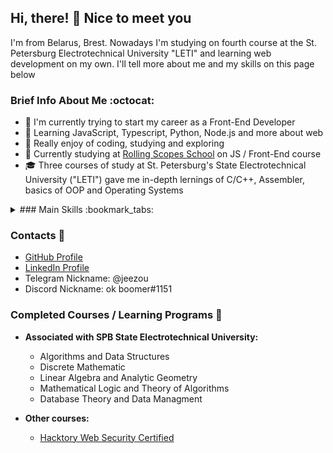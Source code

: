 ## Hi, there! :wave: Nice to meet you

I'm from Belarus, Brest. Nowadays I'm studying on fourth course at the St. Petersburg Electrotechnical University "LETI" and learning web development on my own. I'll tell more about me and my skills on this page below

### Brief Info About Me :octocat:
- :eyes: I'm currently trying to start my career as a Front-End Developer
- :feet: Learning JavaScript, Typescript, Python, Node.js and more about web 
- :dizzy: Really enjoy of coding, studying and exploring 
- :star2: Currently studying at [Rolling Scopes School](https://rs.school/) on JS / Front-End course
- :mortar_board: Three courses of study at St. Petersburg's State Electrotechnical University ("LETI") gave me in-depth lernings of C/C++, Assembler, basics of OOP and Operating Systems

<details>
  <summary>### Main Skills :bookmark_tabs:</summary>
  </br>
- **Web Development:** HTML, CSS3 (SCSS), JavaScript, Node.js, REST API, Express.js, MongoDB, Vue.js, Figma

- **Native Programming:** Python3, C/C++

- **Other Skills:** Git, Linux, SQL (PostgreSQL)
</details>

### Contacts :iphone:
- [GitHub Profile](https://github.com/jeezou)
- [LinkedIn Profile](https://www.linkedin.com/in/pugocoder/)
- Telegram Nickname: @jeezou 
- Discord Nickname: ok boomer#1151

### Completed Courses / Learning Programs :page_with_curl:
- **Associated with SPB State Electrotechnical University:**
  - Algorithms and Data Structures
  - Discrete Mathematic
  - Linear Algebra and Analytic Geometry
  - Mathematical Logic and Theory of Algorithms
  - Database Theory and Data Managment

- **Other courses:**
  - [Hacktory Web Security Certified](https://app.hacktory.ai/certificates/0c81aef1-412c-4fce-a1e0-a360876f8664)
